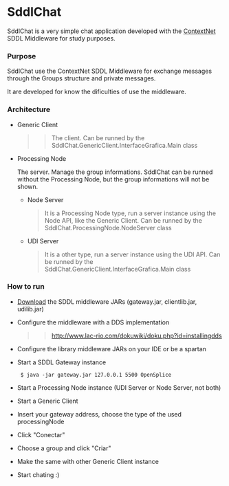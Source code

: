 # SddlChat

SddlChat is a very simple chat application developed with the [ContextNet] SDDL Middleware for study purposes. 

### Purpose
SddlChat use the ContextNet SDDL Middleware for exchange messages through the Groups structure and private messages.

It are developed for know the dificulties of use the middleware.

### Architecture
* Generic Client
    >> The client. Can be runned by the SddlChat.GenericClient.InterfaceGrafica.Main class
* Processing Node

     The server. Manage the group informations. SddlChat can be runned without the Processing Node, but the group informations will not be shown.
    * Node Server
        > It is a Processing Node type, run a server instance using the Node API, like the Generic Client. Can be runned by the SddlChat.ProcessingNode.NodeServer class

    * UDI Server
        > It is a other type, run a server instance using the UDI API. Can be runned by the SddlChat.GenericClient.InterfaceGrafica.Main class

### How to run
* [Download] the SDDL middleware JARs (gateway.jar, clientlib.jar, udilib.jar)
* Configure the middleware with a DDS implementation
    >> http://www.lac-rio.com/dokuwiki/doku.php?id=installingdds
* Configure the library middleware JARs on your IDE or be a spartan
* Start a SDDL Gateway instance

     ``` $ java -jar gateway.jar 127.0.0.1 5500 OpenSplice```
     
* Start a Processing Node instance (UDI Server or Node Server, not both)
* Start a Generic Client 
* Insert your gateway address, choose the type of the used processingNode
* Click "Conectar"
* Choose a group and click "Criar"
* Make the same with other Generic Client instance
* Start chating :)

[ContextNet]: <http://www.lac-rio.com/dokuwiki>
[Download]: <http://www.lac-rio.com/dokuwiki/doku.php?id=download>

